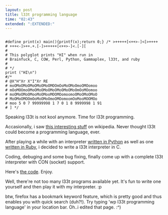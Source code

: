 ```yaml
---
layout: post
title: l33t programming language
time: "02:43"
extended: ":EXTENDED:"
---
```


<code>
#define print(x) main(){printf(x);return 0;} /* >+++++[<++>-]<[>++++ 
# +++<-]>++.+.[-]>+++++[<++>-]<.[-][ 
# 
# This polyglot prints "HI" when run in 
# Brainfuck, C, COW, Perl, Python, Gammaplex, l33t, and ruby 
# 
# */ 
print ("HI\n")
#/* 
# @X"H"Xr X"I"Xr RE 
# moOMoOMoOMoOMoOMoOMOOmOoMoOMoOmoOMOomoo 
# mOoMOOmoOMoOMoOMoOMoOMoOMoOMoOmOoMOomoo 
# moOMoOMoOMooMoOMooMOOMOomoomoOMoOMoOMoO 
# MoOMoOMOOmOoMoOMoOmoOMOomoomOoMooMOOMOo 
# moo 5 0 7 99999998 1 7 0 1 8 9999998 1 91 
# ] */
</code>


Speaking l33t is not kool anymore. Time for l33t programming.

Accasionally, i saw <a href=http://en.wikipedia.org/wiki/L33t_programming_language>this interesting stuff</a> on wikipedia. Never thought l33t could become a programming language, ever.

After playing a while with an interpreter <a href=http://electrod.ifreepages.com/l33t.zip>written in Python</a> as well as one <a href=http://propellors.net/files/l33t.rb>written in Ruby</a>, i decided to write a l33t interpreter in C.

Coding, debuging and some bug fixing, finally come up with a complete l33t interpreter with CON (socket) support.

Here's <a href=http://linuxfire.com.cn/~alecs/code/l33t.c>the code</a>. Enjoy. 

Well, there're not too many l33t programs available yet. It's fun to write one yourself and then play it with my interpreter. :p




btw, firefox has a bookmark keyword feature, which is pretty good and thus enables you with quick search (duh?!).  Try typing 'wp l33t programming language' in your location bar. Oh..i edited that page. :^)

